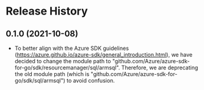 # Release History

## 0.1.0 (2021-10-08)
- To better align with the Azure SDK guidelines (https://azure.github.io/azure-sdk/general_introduction.html), we have decided to change the module path to "github.com/Azure/azure-sdk-for-go/sdk/resourcemanager/sql/armsql". Therefore, we are deprecating the old module path (which is "github.com/Azure/azure-sdk-for-go/sdk/sql/armsql") to avoid confusion.